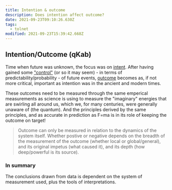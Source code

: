 ```yaml
---
title: Intention & outcome
description: Does intention affect outcome?
date: 2021-09-23T09:10:26.630Z
tags:
  - tolnet
modified: 2021-09-23T15:39:42.668Z
---
```


## Intention/Outcome (qKab)

Time when future was unknown, the focus was on [intent](TalmudicTeachings#intention.html). After having gained some ["control"](control.html) (or so it may seem) - in terms of predictability/probability - of future events, [outcome](outcome.html) becomes as, if not more critical, important as intention was in the ancient and modern times.

These outcomes need to be measured through the same emperical measurements as science is using to measure the "imaginary" energies that are swirling all around us, which we, for many centuries, were generally unaware of (the quantum). And the principles derived by the same principles, and as accurate in prediction as F=ma is in its role of keeping the outcome on target!

> Outcome can only be measured in relation to the dynamics of the system itself. Whether postive or negative depends on the breadth of the measurement of the outcome (whether local or global/general), and its original impetus (what caused it), and its depth (how deep/powerful is its source).

### In summary

The conclusions drawn from data is dependent on the system of measurement used, plus the tools of interpretations.
